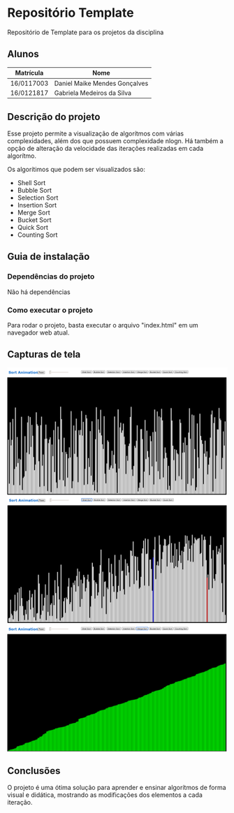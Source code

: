 # Repositório Template
Repositório de Template para os projetos da disciplina 

## Alunos  
| Matrícula | Nome |  
|-----------------------|---------------------|  
| 16/0117003 | Daniel Maike Mendes Gonçalves |  
| 16/0121817 | Gabriela Medeiros da Silva |  
## Descrição do projeto
Esse projeto permite a visualização de algorítmos com várias complexidades, além dos que possuem complexidade nlogn. Há também a opção de alteração da velocidade das iterações realizadas em cada algorítmo. 

Os algorítimos que podem ser visualizados são:

- Shell Sort
- Bubble Sort
- Selection Sort
- Insertion Sort
- Merge Sort
- Bucket Sort
- Quick Sort
- Counting Sort

## Guia de instalação

### Dependências do projeto
Não há dependências
### Como executar o projeto
Para rodar o projeto, basta executar o arquivo "index.html" em um navegador web atual.
## Capturas de tela

[![imagem 1](img/img1.png)](img/img1.png)
[![imagem 2](img/img2.png)](img/img2.png)
[![imagem 3](img/img3.png)](img/img3.png)

## Conclusões
O projeto é uma ótima solução para aprender e ensinar algorítmos de forma visual e didática, mostrando as modificações dos elementos a cada iteração.
